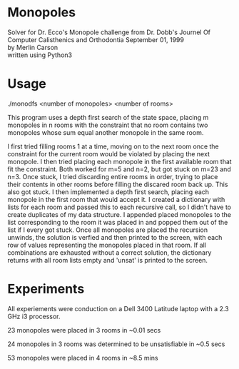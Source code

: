 # Monopoles
Solver for Dr. Ecco's Monopole challenge from Dr. Dobb's Journel Of Computer Calisthenics and Orthodontia September 01, 1999  
by Merlin Carson  
written using Python3


# Usage
./monodfs \<number of monopoles\> \<number of rooms\>

This program uses a depth first search of the state space, placing m monopoles in n rooms with the constraint that no room contains two monopoles whose sum equal another monopole in the same room.

I first tried filling rooms 1 at a time, moving on to the next room once the constraint for the current room would be violated by placing the next monopole. I then tried placing each monopole in the first available room that fit the constraint. Both worked for m=5 and n=2, but got stuck on m=23 and n=3. Once stuck, I tried discarding entire rooms in order, trying to place their contents in other rooms before filling the discared room back up. This also got stuck. I then implemented a depth first search, placing each monopole in the first room that would accept it. I created a dictionary with lists for each room and passed this to each recursive call, so I didn't have to create duplicates of my data structure. I appended placed monopoles to the list corresponding to the room it was placed in and popped them out of the list if I every got stuck. Once all monopoles are placed the recursion unwinds, the solution is verfied and then printed to the screen, with each row of values representing the monopoles placed in that room. If all combinations are exhausted without a correct solution, the dictionary returns with all room lists empty and 'unsat' is printed to the screen.

# Experiments
All experiements were conduction on a Dell 3400 Latitude laptop with a 2.3 GHz i3 processor.

23 monopoles were placed in 3 rooms in ~0.01 secs

24 monopoles in 3 rooms was determined to be unsatisfiable in ~0.5 secs

53 monopoles were placed in 4 rooms in ~8.5 mins
